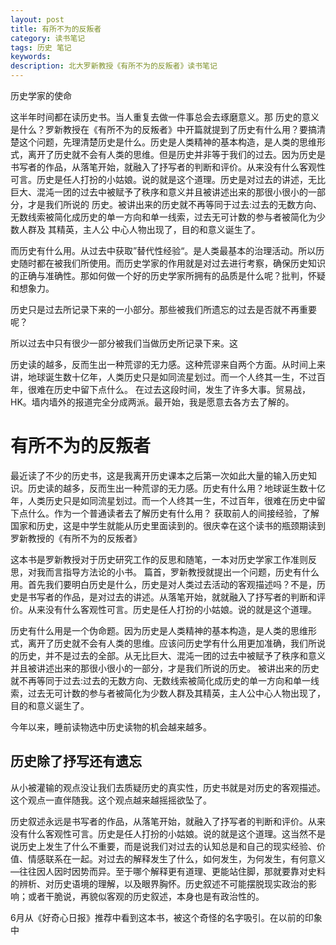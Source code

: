 ```yaml
---
layout: post
title: 有所不为的反叛者
category: 读书笔记
tags: 历史 笔记
keywords: 
description: 北大罗新教授《有所不为的反叛者》读书笔记
---
```


历史学家的使命

这半年时间都在读历史书。当人重复去做一件事总会去琢磨意义。那 历史的意义是什么？罗新教授在《有所不为的反叛者》中开篇就提到了历史有什么用？要搞清楚这个问题，先理清楚历史是什么。历史是人类精神的基本构造，是人类的思维形式，离开了历史就不会有人类的思维。但是历史并非等于我们的过去。因为历史是书写者的作品，从落笔开始，就融入了抒写者的判断和评价。从来没有什么客观性可言。历史是任人打扮的小姑娘。说的就是这个道理。历史是对过去的讲述，无比巨大、混沌一团的过去中被赋予了秩序和意义并且被讲述出来的那很小很小的一部分，才是我们所说的 历史。被讲出来的历史就不再等同于过去:过去的无数方向、无数线索被简化成历史的单一方向和单一线索，过去无可计数的参与者被简化为少数人群及 其精英，主人公
中心人物出现了，目的和意义诞生了。

而历史有什么用。从过去中获取”替代性经验“。是人类最基本的治理活动。所以历史随时都在被我们所使用。而历史学家的作用就是对过去进行考察，确保历史知识的正确与准确性。那如何做一个好的历史学家所拥有的品质是什么呢？批判，怀疑和想象力。

历史只是过去所记录下来的一小部分。那些被我们所遗忘的过去是否就不再重要呢？


所以过去中只有很少一部分被我们当做历史所记录下来。这

历史读的越多，反而生出一种荒谬的无力感。这种荒谬来自两个方面。从时间上来讲，地球诞生数十亿年，人类历史只是如同流星划过。而一个人终其一生，不过百年，很难在历史中留下点什么。
在过去这段时间，发生了许多大事。贸易战，HK。墙内墙外的报道完全分成两派。最开始，我是愿意去各方去了解的。

# 有所不为的反叛者
最近读了不少的历史书，这是我离开历史课本之后第一次如此大量的输入历史知识。历史读的越多，反而生出一种荒谬的无力感。历史有什么用？地球诞生数十亿年，人类历史只是如同流星划过。而一个人终其一生，不过百年，很难在历史中留下点什么。作为一个普通读者去了解历史有什么用？ 获取前人的间接经验，了解国家和历史，这是中学生就能从历史里面读到的。很庆幸在这个读书的瓶颈期读到罗新教授的《有所不为的反叛者》

这本书是罗新教授对于历史研究工作的反思和随笔，一本对历史学家工作准则反思，对我而言指导方法论的小书。
篇首，罗新教授就提出一个问题，历史有什么用。首先我们要明白历史是什么，历史是对人类过去活动的客观描述吗？不是，历史是书写者的作品，是对过去的讲述。从落笔开始，就就融入了抒写者的判断和评价。从来没有什么客观性可言。历史是任人打扮的小姑娘。说的就是这个道理。

历史有什么用是一个伪命题。因为历史是人类精神的基本构造，是人类的思维形式，离开了历史就不会有人类的思维。应该问历史学有什么用更加准确，我们所说的历史，并不是过去的全部。从无比巨大、混沌一团的过去中被赋予了秩序和意义并且被讲述出来的那很小很小的一部分，才是我们所说的历史。 被讲出来的历史就不再等同于过去:过去的无数方向、无数线索被简化成历史的单一方向和单一线索，过去无可计数的参与者被简化为少数人群及其精英，主人公中心人物出现了，目的和意义诞生了。


今年以来，睡前读物选中历史读物的机会越来越多。

## 历史除了抒写还有遗忘

从小被灌输的观点没让我们去质疑历史的真实性，历史书就是对历史的客观描述。这个观点一直伴随我。这个观点越来越摇摇欲坠了。

历史叙述永远是书写者的作品，从落笔开始，就融入了抒写者的判断和评价。从来没有什么客观性可言。历史是任人打扮的小姑娘。说的就是这个道理。这当然不是说历史上发生了什么不重要，而是说我们对过去的认知总是和自己的现实经验、价值、情感联系在一起。对过去的解释发生了什么，如何发生，为何发生，有何意义—往往因人因时因势而异。至于哪个解释更有道理、更能站住脚，那就要靠对史料的辨析、对历史语境的理解，以及眼界胸怀。历史叙述不可能摆脱现实政治的影响；或者干脆说，再貌似客观的历史叙述，本身也是有政治性的。



6月从《好奇心日报》推荐中看到这本书，被这个奇怪的名字吸引。在以前的印象中

